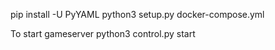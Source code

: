 pip install -U PyYAML
python3 setup.py docker-compose.yml

To start gameserver
python3 control.py start
